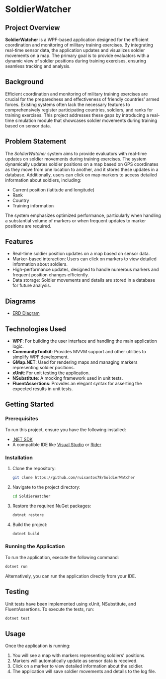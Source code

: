 # SoldierWatcher

## Project Overview

**SoldierWatcher** is a WPF-based application designed for the efficient coordination and monitoring of military training exercises. By integrating real-time sensor data, the application updates and visualizes soldier movements on a map. The primary goal is to provide evaluators with a dynamic view of soldier positions during training exercises, ensuring seamless tracking and analysis.

## Background

Efficient coordination and monitoring of military training exercises are crucial for the preparedness and effectiveness of friendly countries' armed forces. Existing systems often lack the necessary features to comprehensively register participating countries, soldiers, and ranks for training exercises. This project addresses these gaps by introducing a real-time simulation module that showcases soldier movements during training based on sensor data.

## Problem Statement

The *SoldierWatcher* system aims to provide evaluators with real-time updates on soldier movements during training exercises. The system dynamically updates soldier positions on a map based on GPS coordinates as they move from one location to another, and it stores these updates in a database. Additionally, users can click on map markers to access detailed information about soldiers, including:

- Current position (latitude and longitude)
- Rank
- Country
- Training information

The system emphasizes optimized performance, particularly when handling a substantial volume of markers or when frequent updates to marker positions are required.

## Features

- Real-time soldier position updates on a map based on sensor data.
- Marker-based interaction: Users can click on markers to view detailed information about soldiers.
- High-performance updates, designed to handle numerous markers and frequent position changes efficiently.
- Data storage: Soldier movements and details are stored in a database for future analysis.

## Diagrams
- [ERD Diagram](https://github.com/ruisantos78/SoldierWatcher/wiki/ERD-Diagram)

## Technologies Used

- **WPF**: For building the user interface and handling the main application logic.
- **CommunityToolkit**: Provides MVVM support and other utilities to simplify WPF development.
- **GMap.NET**: Used for rendering maps and managing markers representing soldier positions.
- **xUnit**: For unit testing the application.
- **NSubstitute**: A mocking framework used in unit tests.
- **FluentAssertions**: Provides an elegant syntax for asserting the expected results in unit tests.

## Getting Started

### Prerequisites

To run this project, ensure you have the following installed:

- [.NET SDK](https://dotnet.microsoft.com/download)
- A compatible IDE like [Visual Studio](https://visualstudio.microsoft.com/) or [Rider](https://www.jetbrains.com/rider/)

### Installation

1. Clone the repository:

   ```bash
   git clone https://github.com/ruisantos78/SoldierWatcher
   ```

2. Navigate to the project directory:

   ```bash
   cd SoldierWatcher
   ```

3. Restore the required NuGet packages:

   ```bash
   dotnet restore
   ```

4. Build the project:

   ```bash
   dotnet build
   ```

### Running the Application

To run the application, execute the following command:

```bash
dotnet run
```

Alternatively, you can run the application directly from your IDE.

## Testing

Unit tests have been implemented using xUnit, NSubstitute, and FluentAssertions. To execute the tests, run:

```bash
dotnet test
```

## Usage

Once the application is running:

1. You will see a map with markers representing soldiers' positions.
2. Markers will automatically update as sensor data is received.
3. Click on a marker to view detailed information about the soldier.
4. The application will save soldier movements and details to the log file.
